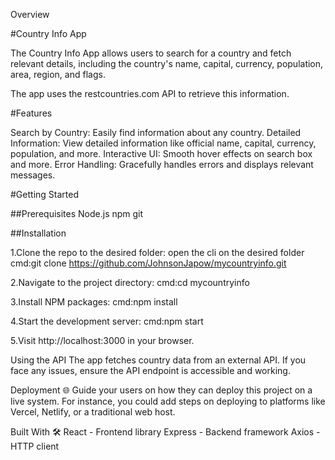 Overview

#Country Info App

The Country Info App allows users to search for a country and fetch relevant details, including the country's name, capital, currency, population, area, region, and flags.

The app uses the restcountries.com API to retrieve this information.

#Features

Search by Country: Easily find information about any country.
Detailed Information: View detailed information like official name, capital, currency, population, and more.
Interactive UI: Smooth hover effects on search box and more.
Error Handling: Gracefully handles errors and displays relevant messages.

#Getting Started

##Prerequisites
Node.js
npm
git

##Installation

1.Clone the repo to the desired folder:
open the cli on the desired folder
cmd:git clone https://github.com/JohnsonJapow/mycountryinfo.git

2.Navigate to the project directory:
cmd:cd mycountryinfo

3.Install NPM packages:
cmd:npm install

4.Start the development server:
cmd:npm start

5.Visit http://localhost:3000 in your browser.

Using the API
The app fetches country data from an external API. If you face any issues, ensure the API endpoint is accessible and working.

Deployment 🌐
Guide your users on how they can deploy this project on a live system. For instance, you could add steps on deploying to platforms like Vercel, Netlify, or a traditional web host.

Built With 🛠️
React - Frontend library
Express - Backend framework
Axios - HTTP client
